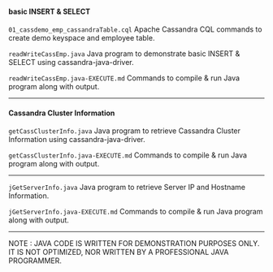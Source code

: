 #### basic INSERT & SELECT

`01_cassdemo_emp_cassandraTable.cql` Apache Cassandra CQL commands to create demo keyspace and employee table.

`readWriteCassEmp.java` Java program to demonstrate basic INSERT & SELECT using cassandra-java-driver.

`readWriteCassEmp.java-EXECUTE.md` Commands to compile & run Java program along with output.

---

#### Cassandra Cluster Information

`getCassClusterInfo.java` Java program to retrieve Cassandra Cluster Information using cassandra-java-driver.

`getCassClusterInfo.java-EXECUTE.md` Commands to compile & run Java program along with output.

---

`jGetServerInfo.java` Java program to retrieve Server IP and Hostname Information.

`jGetServerInfo.java-EXECUTE.md` Commands to compile & run Java program along with output.

---

NOTE : JAVA CODE IS WRITTEN FOR DEMONSTRATION PURPOSES ONLY. IT IS NOT OPTIMIZED, NOR WRITTEN BY A PROFESSIONAL JAVA PROGRAMMER.
